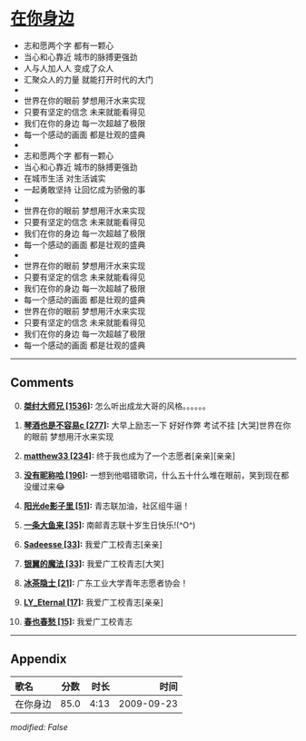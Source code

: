 # [在你身边](https://music.163.com/song?id=64668)

* 志和愿两个字 都有一颗心
* 当心和心靠近 城市的脉搏更强劲
* 人与人加人人 变成了众人
* 汇聚众人的力量 就能打开时代的大门
* 
* 世界在你的眼前 梦想用汗水来实现
* 只要有坚定的信念 未来就能看得见
* 我们在你的身边 每一次超越了极限
* 每一个感动的画面 都是壮观的盛典
* 
* 志和愿两个字 都有一颗心
* 当心和心靠近 城市的脉搏更强劲
* 在城市生活 对生活诚实
* 一起勇敢坚持 让回忆成为骄傲的事
* 
* 世界在你的眼前 梦想用汗水来实现
* 只要有坚定的信念 未来就能看得见
* 我们在你的身边 每一次超越了极限
* 每一个感动的画面 都是壮观的盛典
* 
* 世界在你的眼前 梦想用汗水来实现
* 只要有坚定的信念 未来就能看得见
* 我们在你的身边 每一次超越了极限
* 每一个感动的画面 都是壮观的盛典
* 世界在你的眼前 梦想用汗水来实现
* 只要有坚定的信念 未来就能看得见
* 我们在你的身边 每一次超越了极限
* 每一个感动的画面 都是壮观的盛典


---

## Comments
0. **[桀纣大师兄 \[1536\]](https://music.163.com/#/user/home?id=118753464):** 怎么听出成龙大哥的风格。。。。。。

1. **[琴酒也是不容易c \[277\]](https://music.163.com/#/user/home?id=41882026):** 大早上励志一下 好好作弊 考试不挂 [大哭]世界在你的眼前 梦想用汗水来实现

2. **[matthew33 \[234\]](https://music.163.com/#/user/home?id=53514891):** 终于我也成为了一个志愿者[亲亲][亲亲]

3. **[没有昵称哈 \[196\]](https://music.163.com/#/user/home?id=56550138):** 一想到他唱错歌词，什么五十什么堆在眼前，笑到现在都没缓过来😂

4. **[阳光de影子里 \[51\]](https://music.163.com/#/user/home?id=534245453):** 青志联加油，社区组牛逼！

5. **[一条大鱼来 \[35\]](https://music.163.com/#/user/home?id=442052778):** 南邮青志联十岁生日快乐!(^O^)

6. **[Sadeesse \[33\]](https://music.163.com/#/user/home?id=1472606445):** 我爱广工校青志[亲亲]

7. **[银翼的魔法 \[33\]](https://music.163.com/#/user/home?id=490445141):** 我爱广工校青志[大笑]

8. **[冰茶隐士 \[21\]](https://music.163.com/#/user/home?id=390003099):** 广东工业大学青年志愿者协会！

9. **[LY_Eternal \[17\]](https://music.163.com/#/user/home?id=337492711):** 我爱广工校青志[亲亲]

10. **[春也春愁 \[15\]](https://music.163.com/#/user/home?id=108598855):** 我爱广工校青志



---

## Appendix

|歌名|分数|时长|时间|
|:---|:---:|---:|---:|
|在你身边|85.0|4:13|2009-09-23

*modified: False*